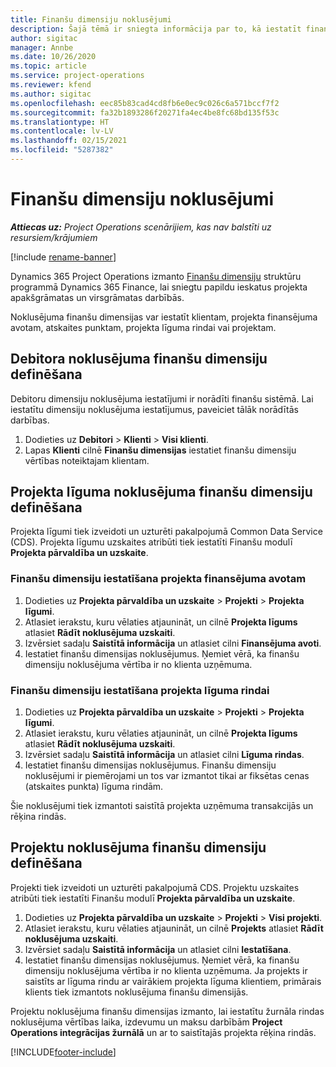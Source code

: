 ```yaml
---
title: Finanšu dimensiju noklusējumi
description: Šajā tēmā ir sniegta informācija par to, kā iestatīt finanšu dimensiju noklusējumus.
author: sigitac
manager: Annbe
ms.date: 10/26/2020
ms.topic: article
ms.service: project-operations
ms.reviewer: kfend
ms.author: sigitac
ms.openlocfilehash: eec85b83cad4cd8fb6e0ec9c026c6a571bccf7f2
ms.sourcegitcommit: fa32b1893286f20271fa4ec4be8fc68bd135f53c
ms.translationtype: HT
ms.contentlocale: lv-LV
ms.lasthandoff: 02/15/2021
ms.locfileid: "5287382"
---
```

# <a name="financial-dimension-defaults"></a>Finanšu dimensiju noklusējumi

_**Attiecas uz:** Project Operations scenārijiem, kas nav balstīti uz resursiem/krājumiem_

[!include [rename-banner](~/includes/cc-data-platform-banner.md)]

Dynamics 365 Project Operations izmanto [Finanšu dimensiju](https://docs.microsoft.com/dynamics365/finance/general-ledger/financial-dimensions) struktūru programmā Dynamics 365 Finance, lai sniegtu papildu ieskatus projekta apakšgrāmatas un virsgrāmatas darbībās.

Noklusējuma finanšu dimensijas var iestatīt klientam, projekta finansējuma avotam, atskaites punktam, projekta līguma rindai vai projektam.

## <a name="define-default-financial-dimensions-for-a-customer"></a>Debitora noklusējuma finanšu dimensiju definēšana

Debitoru dimensiju noklusējuma iestatījumi ir norādīti finanšu sistēmā. Lai iestatītu dimensiju noklusējuma iestatījumus, paveiciet tālāk norādītās darbības.

1. Dodieties uz **Debitori** > **Klienti** > **Visi klienti**.
2. Lapas **Klienti** cilnē **Finanšu dimensijas** iestatiet finanšu dimensiju vērtības noteiktajam klientam.

## <a name="define-default-financial-dimensions-for-project-contracts"></a>Projekta līguma noklusējuma finanšu dimensiju definēšana

Projekta līgumi tiek izveidoti un uzturēti pakalpojumā Common Data Service (CDS). Projekta līgumu uzskaites atribūti tiek iestatīti Finanšu modulī **Projekta pārvaldība un uzskaite**.

### <a name="set-financial-dimensions-for-a-project-funding-source"></a>Finanšu dimensiju iestatīšana projekta finansējuma avotam

1. Dodieties uz **Projekta pārvaldība un uzskaite** > **Projekti** > **Projekta līgumi**.
2. Atlasiet ierakstu, kuru vēlaties atjaunināt, un cilnē **Projekta līgums** atlasiet **Rādīt noklusējuma uzskaiti**.
3. Izvērsiet sadaļu **Saistītā informācija** un atlasiet cilni **Finansējuma avoti**.
4. Iestatiet finanšu dimensijas noklusējumus. Ņemiet vērā, ka finanšu dimensiju noklusējuma vērtība ir no klienta uzņēmuma.

### <a name="set-financial-dimensions-for-a-project-contract-line"></a>Finanšu dimensiju iestatīšana projekta līguma rindai

1. Dodieties uz **Projekta pārvaldība un uzskaite** > **Projekti** > **Projekta līgumi**.
2. Atlasiet ierakstu, kuru vēlaties atjaunināt, un cilnē **Projekta līgums** atlasiet **Rādīt noklusējuma uzskaiti**.
3. Izvērsiet sadaļu **Saistītā informācija** un atlasiet cilni **Līguma rindas**.
4. Iestatiet finanšu dimensijas noklusējumus. Finanšu dimensiju noklusējumi ir piemērojami un tos var izmantot tikai ar fiksētas cenas (atskaites punkta) līguma rindām.

Šie noklusējumi tiek izmantoti saistītā projekta uzņēmuma transakcijās un rēķina rindās.

## <a name="define-default-financial-dimensions-for-projects"></a>Projektu noklusējuma finanšu dimensiju definēšana

Projekti tiek izveidoti un uzturēti pakalpojumā CDS. Projektu uzskaites atribūti tiek iestatīti Finanšu modulī **Projekta pārvaldība un uzskaite**.

1. Dodieties uz **Projekta pārvaldība un uzskaite** > **Projekti** > **Visi projekti**.
2. Atlasiet ierakstu, kuru vēlaties atjaunināt, un cilnē **Projekts** atlasiet **Rādīt noklusējuma uzskaiti**.
3. Izvērsiet sadaļu **Saistītā informācija** un atlasiet cilni **Iestatīšana**.
4. Iestatiet finanšu dimensijas noklusējumus. Ņemiet vērā, ka finanšu dimensiju noklusējuma vērtība ir no klienta uzņēmuma. Ja projekts ir saistīts ar līguma rindu ar vairākiem projekta līguma klientiem, primārais klients tiek izmantots noklusējuma finanšu dimensijās.

Projektu noklusējuma finanšu dimensijas izmanto, lai iestatītu žurnāla rindas noklusējuma vērtības laika, izdevumu un maksu darbībām **Project Operations integrācijas žurnālā** un ar to saistītajās projekta rēķina rindās.


[!INCLUDE[footer-include](../includes/footer-banner.md)]